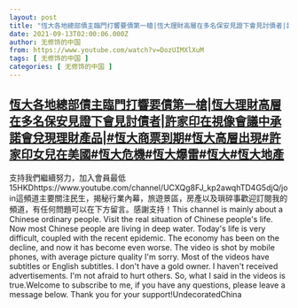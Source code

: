 ```yaml
---
layout: post
title: "恆大各地總部債主臨門打響要債第一槍|恆大理財高層在多名保安見證下會見討債者|許家印在視像會議中承諾會兌現理財產品|#恆大商票到期#恆大高層出現#許家印女兒在美國#恆大危機#恆大爆雷#恆大#恆大地產"
date: 2021-09-13T02:00:06.000Z
author: 无修饰的中国
from: https://www.youtube.com/watch?v=DozUIMXlXuM
tags: [ 无修饰的中国 ]
categories: [ 无修饰的中国 ]
---
```

<!--1631498406000-->
[恆大各地總部債主臨門打響要債第一槍|恆大理財高層在多名保安見證下會見討債者|許家印在視像會議中承諾會兌現理財產品|#恆大商票到期#恆大高層出現#許家印女兒在美國#恆大危機#恆大爆雷#恆大#恆大地產](https://www.youtube.com/watch?v=DozUIMXlXuM)
------

<div>
支持我們繼續努力，加入會員最低15HKDhttps://www.youtube.com/channel/UCXQg8FJ_kp2awqhTD4G5djQ/join這頻道主要關注民生，揭秘行業內幕，旅遊景區，房產以及瑣碎事歡迎訂閱我的頻道，有任何問題可以在下方留言。感謝支持！This channel is mainly about a Chinese ordinary people. Visit the real situation of Chinese people's life. Now most Chinese people are living in deep water. Today's life is very difficult, coupled with the recent epidemic. The economy has been on the decline, and now it has become even worse. The video is shot by mobile phones, with average picture quality I'm sorry. Most of the videos have subtitles or English subtitles. I don't have a gold owner. I haven't received advertisements. I'm not afraid to hurt others. So, what I said in the videos is true.Welcome to subscribe to me, if you have any questions, please leave a message below. Thank you for your support!UndecoratedChina
</div>
